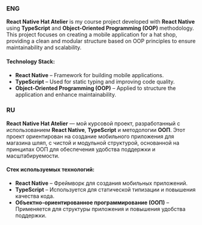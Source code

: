 ### **ENG**  
**React Native Hat Atelier** is my course project developed with **React Native** using **TypeScript** and **Object-Oriented Programming (OOP)** methodology. This project focuses on creating a mobile application for a hat shop, providing a clean and modular structure based on OOP principles to ensure maintainability and scalability.  

#### **Technology Stack:**  
- **React Native** – Framework for building mobile applications.  
- **TypeScript** – Used for static typing and improving code quality.  
- **Object-Oriented Programming (OOP)** – Applied to structure the application and enhance maintainability.

### **RU**  
**React Native Hat Atelier** — мой курсовой проект, разработанный с использованием **React Native**, **TypeScript** и методологии **ООП**. Этот проект ориентирован на создание мобильного приложения для магазина шляп, с чистой и модульной структурой, основанной на принципах ООП для обеспечения удобства поддержки и масштабируемости.

#### **Стек используемых технологий:**  
- **React Native** – Фреймворк для создания мобильных приложений.  
- **TypeScript** – Используется для статической типизации и повышения качества кода.  
- **Объектно-ориентированное программирование (ООП)** – Применяется для структуры приложения и повышения удобства поддержки.
